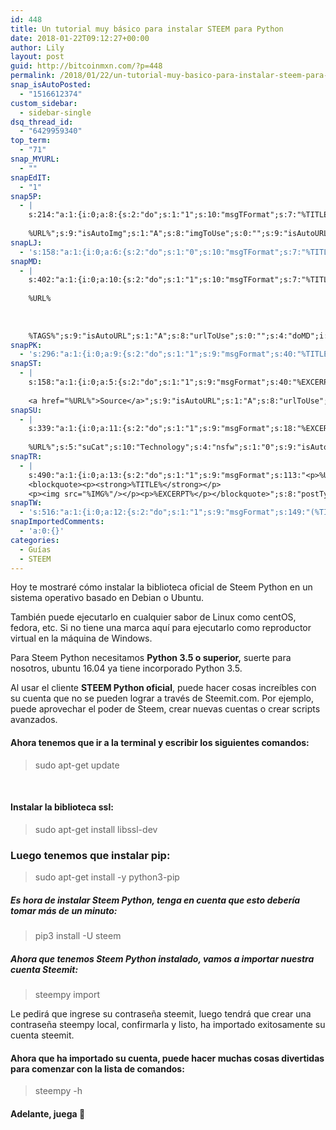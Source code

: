 ```yaml
---
id: 448
title: Un tutorial muy básico para instalar STEEM para Python
date: 2018-01-22T09:12:27+00:00
author: Lily
layout: post
guid: http://bitcoinmxn.com/?p=448
permalink: /2018/01/22/un-tutorial-muy-basico-para-instalar-steem-para-python/
snap_isAutoPosted:
  - "1516612374"
custom_sidebar:
  - sidebar-single
dsq_thread_id:
  - "6429959340"
top_term:
  - "71"
snap_MYURL:
  - ""
snapEdIT:
  - "1"
snap5P:
  - |
    s:214:"a:1:{i:0;a:8:{s:2:"do";s:1:"1";s:10:"msgTFormat";s:7:"%TITLE%";s:9:"msgFormat";s:18:"%EXCERPT%
    
    %URL%";s:9:"isAutoImg";s:1:"A";s:8:"imgToUse";s:0:"";s:9:"isAutoURL";s:1:"A";s:8:"urlToUse";s:0:"";s:4:"do5P";i:0;}}";
snapLJ:
  - 's:158:"a:1:{i:0;a:6:{s:2:"do";s:1:"0";s:10:"msgTFormat";s:7:"%TITLE%";s:9:"msgFormat";s:9:"%EXCERPT%";s:9:"isAutoURL";s:1:"A";s:8:"urlToUse";s:0:"";s:4:"doLJ";i:0;}}";'
snapMD:
  - |
    s:402:"a:1:{i:0;a:10:{s:2:"do";s:1:"1";s:10:"msgTFormat";s:7:"%TITLE%";s:9:"msgFormat";s:32:"%EXCERPT%
    
    %URL%
    
    
    
    %TAGS%";s:9:"isAutoURL";s:1:"A";s:8:"urlToUse";s:0:"";s:4:"doMD";i:0;s:8:"isPosted";s:1:"1";s:4:"pgID";s:12:"b0feaa9e1925";s:7:"postURL";s:103:"https://medium.com/@BitcoinMXN/un-tutorial-muy-b%C3%A1sico-para-instalar-steem-para-python-b0feaa9e1925";s:5:"pDate";s:19:"2018-01-22 09:12:29";}}";
snapPK:
  - 's:296:"a:1:{i:0;a:9:{s:2:"do";s:1:"1";s:9:"msgFormat";s:40:"%TITLE% - %URL% #bitcoin #mexico #crypto";s:9:"isAutoURL";s:1:"A";s:8:"urlToUse";s:0:"";s:4:"doPK";i:0;s:8:"isPosted";s:1:"1";s:4:"pgID";i:1366923175;s:7:"postURL";s:30:"https://www.plurk.com/p/mltwo7";s:5:"pDate";s:19:"2018-01-22 09:12:33";}}";'
snapST:
  - |
    s:158:"a:1:{i:0;a:5:{s:2:"do";s:1:"1";s:9:"msgFormat";s:40:"%EXCERPT%
    
    <a href="%URL%">Source</a>";s:9:"isAutoURL";s:1:"A";s:8:"urlToUse";s:0:"";s:4:"doST";i:0;}}";
snapSU:
  - |
    s:339:"a:1:{i:0;a:11:{s:2:"do";s:1:"1";s:9:"msgFormat";s:18:"%EXCERPT%
    
    %URL%";s:5:"suCat";s:10:"Technology";s:4:"nsfw";s:1:"0";s:9:"isAutoURL";s:1:"A";s:8:"urlToUse";s:0:"";s:4:"doSU";i:0;s:8:"isPosted";s:1:"1";s:4:"pgID";s:6:"1mrJjQ";s:7:"postURL";s:45:"http://www.stumbleupon.com/su/1mrJjQ/comments";s:5:"pDate";s:19:"2018-01-22 09:12:52";}}";
snapTR:
  - |
    s:490:"a:1:{i:0;a:13:{s:2:"do";s:1:"1";s:9:"msgFormat";s:113:"<p>%URL%</p>
    <blockquote><p><strong>%TITLE%</strong></p>
    <p><img src="%IMG%"/></p><p>%EXCERPT%</p></blockquote>";s:8:"postType";s:1:"T";s:10:"msgTFormat";s:7:"%TITLE%";s:9:"isAutoImg";s:1:"A";s:8:"imgToUse";s:0:"";s:9:"isAutoURL";s:1:"A";s:8:"urlToUse";s:0:"";s:4:"doTR";i:0;s:8:"isPosted";s:1:"1";s:4:"pgID";i:169994239218;s:7:"postURL";s:46:"http://bitcoinmxn.tumblr.com/post/169994239218";s:5:"pDate";s:19:"2018-01-22 09:12:54";}}";
snapTW:
  - 's:516:"a:1:{i:0;a:12:{s:2:"do";s:1:"1";s:9:"msgFormat";s:149:"(%TITLE%) - %URL% #bitcoin #criptomonedas #criptomoneda #blockchain #bitcoinMexico #bitcoinpanama #bitcoinvenezuela #ethereum #mexico #cryptocurrency";s:8:"attchImg";s:1:"1";s:9:"isAutoImg";s:1:"A";s:8:"imgToUse";s:0:"";s:9:"isAutoURL";s:1:"A";s:8:"urlToUse";s:0:"";s:4:"doTW";i:0;s:8:"isPosted";s:1:"1";s:4:"pgID";s:18:"955367665908047872";s:7:"postURL";s:57:"https://twitter.com/mxn_bitcoin/status/955367665908047872";s:5:"pDate";s:19:"2018-01-22 09:12:55";}}";'
snapImportedComments:
  - 'a:0:{}'
categories:
  - Guías
  - STEEM
---
```

Hoy te mostraré cómo instalar la biblioteca oficial de Steem Python en un sistema operativo basado en Debian o Ubuntu.

También puede ejecutarlo en cualquier sabor de Linux como centOS, fedora, etc. Si no tiene una marca aquí para ejecutarlo como reproductor virtual en la máquina de Windows.

Para Steem Python necesitamos **Python 3.5 o superior,** suerte para nosotros, ubuntu 16.04 ya tiene incorporado Python 3.5.

Al usar el cliente **STEEM Python oficial**, puede hacer cosas increíbles con su cuenta que no se pueden lograr a través de Steemit.com. Por ejemplo, puede aprovechar el poder de Steem, crear nuevas cuentas o crear scripts avanzados.

#### Ahora tenemos que ir a la terminal y escribir los siguientes comandos:

> sudo apt-get update

&nbsp;

#### Instalar la biblioteca ssl:

> sudo apt-get install libssl-dev

### Luego tenemos que instalar pip:

> sudo apt-get install -y python3-pip

##### Es hora de instalar Steem Python, tenga en cuenta que esto debería tomar más de un minuto:

> pip3 install -U steem

##### Ahora que tenemos Steem Python instalado, vamos a importar nuestra cuenta Steemit:

> steempy import

Le pedirá que ingrese su contraseña steemit, luego tendrá que crear una contraseña steempy local, confirmarla y listo, ha importado exitosamente su cuenta steemit.

#### Ahora que ha importado su cuenta, puede hacer muchas cosas divertidas para comenzar con la lista de comandos:

> steempy -h

#### Adelante, juega 🙂